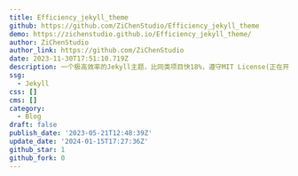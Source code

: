 ```yaml
---
title: Efficiency_jekyll_theme
github: https://github.com/ZiChenStudio/Efficiency_jekyll_theme
demo: https://zichenstudio.github.io/Efficiency_jekyll_theme/
author: ZiChenStudio
author_link: https://github.com/ZiChenStudio
date: 2023-11-30T17:51:10.719Z
description: 一个极高效率的Jekyll主题，比同类项目快18%，遵守MIT License(正在开发)
ssg:
  - Jekyll
css: []
cms: []
category:
  - Blog
draft: false
publish_date: '2023-05-21T12:48:39Z'
update_date: '2024-01-15T17:27:36Z'
github_star: 1
github_fork: 0
---
```

